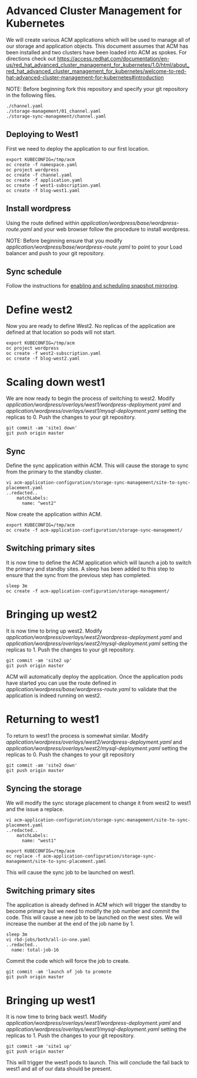 # Advanced Cluster Management for Kubernetes
We will create various ACM applications which will be used to manage all of our storage and application objects. This document assumes that ACM has been installed and two clusters have been loaded into ACM as spokes. For directions check out https://access.redhat.com/documentation/en-us/red_hat_advanced_cluster_management_for_kubernetes/1.0/html/about_red_hat_advanced_cluster_management_for_kubernetes/welcome-to-red-hat-advanced-cluster-management-for-kubernetes#introduction

NOTE: Before beginning fork this repository and specify your git repository in the following files.

```
./channel.yaml
./storage-management/01_channel.yaml
./storage-sync-management/channel.yaml
```

## Deploying to West1
First we need to deploy the application to our first location.

```
export KUBECONFIG=/tmp/acm
oc create -f namespace.yaml
oc project wordpress
oc create -f channel.yaml
oc create -f application.yaml
oc create -f west1-subscription.yaml
oc create -f blog-west1.yaml
```

## Install wordpress
Using the route defined within *application/wordpress/base/wordpress-route.yaml* and your web browser follow the procedure to install wordpress.

NOTE: Before beginning ensure that you modify *application/wordpress/base/wordpress-route.yaml* to point to your Load balancer and push to your git repository.

## Sync schedule
Follow the instructions for [enabling and scheduling snapshot mirroring](../storage-schedule.md).

# Define west2
Now you are ready to define West2. No replicas of the application are defined at that location so pods will not start.

```
export KUBECONFIG=/tmp/acm
oc project wordpress
oc create -f west2-subscription.yaml
oc create -f blog-west2.yaml
```

# Scaling down west1
We are now ready to begin the process of switching to west2. Modify *application/wordpress/overlays/west1/wordpress-deployment.yaml* and *application/wordpress/overlays/west1/mysql-deployment.yaml* setting the replicas to 0. Push the changes to your git repository.

```
git commit -am 'site1 down'
git push origin master
```

## Sync
Define the sync application within ACM. This will cause the storage to sync from the primary to the standby cluster.
```
vi acm-application-configuration/storage-sync-management/site-to-sync-placement.yaml
..redacted..
    matchLabels:
      name: "west2"
```

Now create the application within ACM.
```
export KUBECONFIG=/tmp/acm
oc create -f acm-application-configuration/storage-sync-management/
```

## Switching primary sites
It is now time to define the ACM application which will launch a job to switch the primary and standby sites. A sleep has been added to this step to ensure that the sync from the previous step has completed.
```
sleep 3m
oc create -f acm-application-configuration/storage-management/
```

# Bringing up west2
It is now time to bring up west2. Modify *application/wordpress/overlays/west2/wordpress-deployment.yaml* and *application/wordpress/overlays/west2/mysql-deployment.yaml* setting the replicas to 1. Push the changes to your git repository.

```
git commit -am 'site2 up'
git push origin master
```

ACM will automatically deploy the application. Once the application pods have started you can use the route defined in *application/wordpress/base/wordpress-route.yaml* to validate that the application is indeed running on west2.

# Returning to west1
To return to west1 the process is somewhat similar. Modify *application/wordpress/overlays/west2/wordpress-deployment.yaml* and *application/wordpress/overlays/west2/mysql-deployment.yaml* setting the replicas to 0. Push the changes to your git repository

```
git commit -am 'site2 down'
git push origin master
```

## Syncing the storage
We will modify the sync storage placement to change it from west2 to west1 and the issue a replace.
```
vi acm-application-configuration/storage-sync-management/site-to-sync-placement.yaml
..redacted..
    matchLabels:
      name: "west1"
```

```
export KUBECONFIG=/tmp/acm
oc replace -f acm-application-configuration/storage-sync-management/site-to-sync-placement.yaml 
```

This will cause the sync job to be launched on west1.

## Switching primary sites
The application is already defined in ACM which will trigger the standby to become primary but we need to modify the job number and commit the code. This will cause a new job to be launched on the west sites. We will increase the number at the end of the job name by 1.

```
sleep 3m
vi rbd-jobs/both/all-in-one.yaml
..redacted..
  name: total-job-16
```

Commit the code which will force the job to create.
```
git commit -am 'launch of job to promote
git push origin master
```

# Bringing up west1
It is now time to bring back west1. Modify *application/wordpress/overlays/west1/wordpress-deployment.yaml* and *application/wordpress/overlays/west1/mysql-deployment.yaml* setting the replicas to 1. Push the changes to your git repository.

```
git commit -am 'site1 up'
git push origin master
```
This will trigger the west1 pods to launch. This will conclude the fail back to west1 and all of our data should be present.
